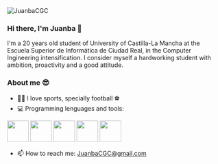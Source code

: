 
 <img src="https://komarev.com/ghpvc/?username=JuanbaCGC" alt="JuanbaCGC" />

### Hi there, I'm Juanba 👋


I'm a 20 years old student of University of Castilla-La Mancha at the Escuela Superior de Informática de Ciudad Real, in the Computer Ingineering intensification. I consider myself a hardworking student with ambition, proactivity and a good attitude.

### About me 😎
- 🙋‍♂️ I love sports, specially football ⚽
- 💻 Programming lenguages and tools:

<code><a target="_blank"><img height="50" src="https://image.flaticon.com/icons/png/512/518/518713.png"></a></code>
<code><a target="_blank"><img height="50" src="https://elblogdecodigo.files.wordpress.com/2014/12/java_logo.png"></a></code>
<code><a target="_blank"><img height="50" src="https://img.icons8.com/color/452/c-programming.png"></a></code>
<code><a target="_blank"><img height="50" src="https://i.pinimg.com/originals/07/90/ab/0790ab2e4e0e578223367ac5e7bbe19d.jpg"></a></code>
<code><a target="_blank"><img height="50" src="https://img.icons8.com/color/452/visual-studio-2019.png"></a></code>

- 📫 How to reach me: JuanbaCGC@gmail.com

